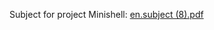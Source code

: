 Subject for project Minishell:
[en.subject (8).pdf](https://github.com/ekaterina-akulova/ecole_42_learn/files/9122520/en.subject.8.pdf)
